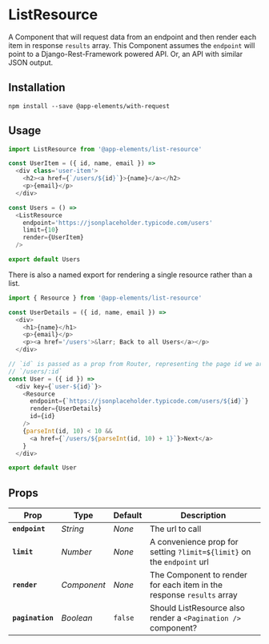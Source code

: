 # ListResource

A Component that will request data from an endpoint and then render each item in response `results` array. This Component assumes the `endpoint` will point to a Django-Rest-Framework powered API. Or, an API with similar JSON output.

## Installation

`npm install --save @app-elements/with-request`

## Usage

```javascript
import ListResource from '@app-elements/list-resource'

const UserItem = ({ id, name, email }) =>
  <div class='user-item'>
    <h2><a href={`/users/${id}`}>{name}</a></h2>
    <p>{email}</p>
  </div>

const Users = () =>
  <ListResource
    endpoint='https://jsonplaceholder.typicode.com/users'
    limit={10}
    render={UserItem}
  />

export default Users
```

There is also a named export for rendering a single resource rather than a list.

```javascript
import { Resource } from '@app-elements/list-resource'

const UserDetails = ({ id, name, email }) =>
  <div>
    <h1>{name}</h1>
    <p>{email}</p>
    <p><a href='/users'>&larr; Back to all Users</a></p>
  </div>

// `id` is passed as a prop from Router, representing the page id we are on:
// `/users/:id`
const User = ({ id }) =>
  <div key={`user-${id}`}>
    <Resource
      endpoint={`https://jsonplaceholder.typicode.com/users/${id}`}
      render={UserDetails}
      id={id}
    />
    {parseInt(id, 10) < 10 &&
      <a href={`/users/${parseInt(id, 10) + 1}`}>Next</a>
    }
  </div>

export default User
```

## Props

| Prop             | Type        | Default       | Description         |
|----------------- |-------------|---------------|---------------------|
| **`endpoint`**   | _String_    | _None_        | The url to call
| **`limit`**      | _Number_    | _None_        | A convenience prop for setting `?limit=${limit}` on the `endpoint` url
| **`render`**     | _Component_ | _None_        | The Component to render for each item in the response `results` array
| **`pagination`** | _Boolean_   | `false`       | Should ListResource also render a `<Pagination />` component?
